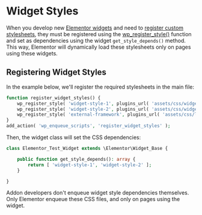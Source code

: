 # Widget Styles

<Badge type="tip" vertical="top" text="Elementor Core" /> <Badge type="warning" vertical="top" text="Intermediate" />

When you develop new [Elementor widgets](./../widgets/) and need to [register custom stylesheets](./../widgets/widget-dependencies/), they must be registered using the [wp_register_style()](https://developer.wordpress.org/reference/functions/wp_register_style/) function and set as dependencies using the widget `get_style_depends()` method. This way, Elementor will dynamically load these stylesheets only on pages using these widgets.

## Registering Widget Styles

In the example below, we'll register the required stylesheets in the main file:

```php
function register_widget_styles() {
	wp_register_style( 'widget-style-1', plugins_url( 'assets/css/widget-style-1.css', __FILE__ ) );
	wp_register_style( 'widget-style-2', plugins_url( 'assets/css/widget-style-2.css', __FILE__ ), [ 'external-framework' ] );
	wp_register_style( 'external-framework', plugins_url( 'assets/css/libs/external-framework.css', __FILE__ ) );
}
add_action( 'wp_enqueue_scripts', 'register_widget_styles' );
```

Then, the widget class will set the CSS dependencies:

```php
class Elementor_Test_Widget extends \Elementor\Widget_Base {

	public function get_style_depends(): array {
		return [ 'widget-style-1', 'widget-style-2' ];
	}

}
```

Addon developers don't enqueue widget style dependencies themselves. Only Elementor enqueue these CSS files, and only on pages using the widget.
